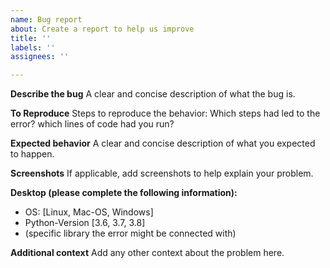```yaml
---
name: Bug report
about: Create a report to help us improve
title: ''
labels: ''
assignees: ''

---
```


**Describe the bug**
A clear and concise description of what the bug is.

**To Reproduce**
Steps to reproduce the behavior:
Which steps had led to the error? which lines of code had you run?

**Expected behavior**
A clear and concise description of what you expected to happen.

**Screenshots**
If applicable, add screenshots to help explain your problem.

**Desktop (please complete the following information):**
 - OS: [Linux, Mac-OS, Windows]
 - Python-Version [3.6, 3.7, 3.8]
 - (specific library the error might be connected with)

**Additional context**
Add any other context about the problem here.
